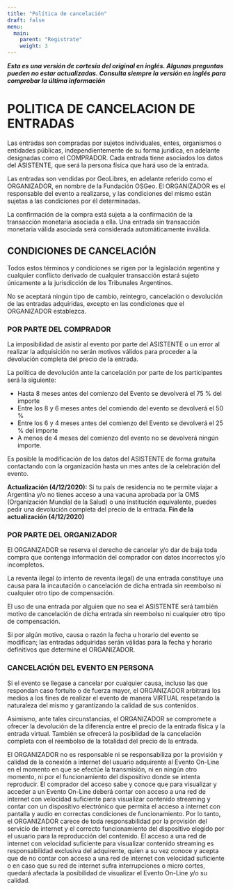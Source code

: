 ```yaml
---
title: "Política de cancelación"
draft: false
menu:
  main:
    parent: "Registrate"
    weight: 3
---
```


***Esta es una versión de cortesía del original en inglés. Algunas preguntas pueden no estar actualizadas. Consulta siempre la versión en inglés para comprobar la última información***

# POLITICA DE CANCELACION DE ENTRADAS

Las entradas son compradas por sujetos individuales, entes, organismos o entidades públicas, independientemente de su forma jurídica, en adelante designadas como el COMPRADOR. Cada entrada tiene asociados los datos del ASISTENTE, que será la persona física que hará uso de la entrada. 

Las entradas son vendidas por GeoLibres, en adelante referido como el ORGANIZADOR, en nombre de la Fundación OSGeo. El ORGANIZADOR es el responsable del evento a realizarse, y las condiciones del mismo están sujetas a las condiciones por él determinadas.

La confirmación de la compra está sujeta a la confirmación de la transacción monetaria asociada a ella. Una entrada sin transacción monetaria válida asociada será considerada automáticamente inválida.

## CONDICIONES DE CANCELACIÓN 

Todos estos términos y condiciones se rigen por la legislación argentina y cualquier conflicto derivado de cualquier transacción estará sujeto únicamente a la jurisdicción de los Tribunales Argentinos.

 No se aceptará ningún tipo de cambio, reintegro, cancelación o devolución de las entradas adquiridas, excepto en las condiciones que el ORGANIZADOR establezca. 

### POR PARTE DEL COMPRADOR

La imposibilidad de asistir al evento por parte del ASISTENTE o un error al realizar la adquisición no serán motivos válidos para proceder a la devolución completa del precio de la entrada. 

La política de devolución ante la cancelación por parte de los participantes será la siguiente:

 * Hasta 8 meses antes del comienzo del Evento se devolverá el 75 % del importe
 * Entre los 8 y 6 meses antes del comiendo del evento se devolverá el 50 %
 * Entre los 6 y 4 meses antes del comienzo del Evento se devolverá el 25 % del importe
 * A menos de 4 meses del comienzo del evento no se devolverá ningún importe.

Es posible la modificación de los datos del ASISTENTE de forma gratuita contactando con la organización hasta un mes antes de la celebración del evento.

**Actualización (4/12/2020):**
Si tu país de residencia no te permite viajar a Argentina y/o no tienes acceso a una vacuna aprobada por la OMS (Organización Mundial de la Salud) o una institución equivalente, puedes pedir una devolución completa del precio de la entrada.
**Fin de la actualización (4/12/2020)**

### POR PARTE DEL ORGANIZADOR

El ORGANIZADOR se reserva el derecho de cancelar y/o dar de baja toda compra que contenga información del comprador con datos incorrectos y/o incompletos.

La reventa ilegal (o intento de reventa ilegal) de una entrada constituye una causa para la incautación o cancelación de dicha entrada sin reembolso ni cualquier otro tipo de compensación. 

El uso de una entrada por alguien que no sea el ASISTENTE será también motivo de cancelación de dicha entrada sin reembolso ni cualquier otro tipo de compensación. 

Si por algún motivo, causa o razón la fecha u horario del evento se modifican; las entradas adquiridas serán válidas para la fecha y horario definitivos que determine el ORGANIZADOR. 

### CANCELACIÓN DEL EVENTO EN PERSONA

Si el evento se llegase a cancelar por cualquier causa, incluso las que respondan caso fortuito o de fuerza mayor, el ORGANIZADOR arbitrará los medios a los fines de realizar el evento de manera VIRTUAL respetando la naturaleza del mismo y garantizando  la calidad de sus contenidos. 

Asimismo, ante tales circunstancias, el ORGANIZADOR se compromete a ofrecer la devolución de la diferencia entre el precio de la entrada física y la entrada virtual. También se ofrecerá la posiblidad de la cancelación completa con el reembolso de la totalidad del precio de la entrada.

El ORGANIZADOR no es responsable ni se responsabiliza por la provisión y calidad de la conexión a internet del usuario adquirente al Evento On-Line en el momento en que se efectúe la transmisión, ni en ningún otro momento, ni por el funcionamiento del dispositivo donde se intenta reproducir. El comprador del acceso sabe y conoce que para visualizar y acceder a un Evento On-Line deberá contar con acceso a una red de internet con velocidad suficiente para visualizar contenido streaming y contar con un dispositivo electrónico que permita el acceso a internet con pantalla y audio en correctas condiciones de funcionamiento. Por lo tanto, el ORGANIZADOR carece de toda responsabilidad por la provisión del servicio de internet y el correcto funcionamiento del dispositivo elegido por el usuario para la reproducción del contenido. El acceso a una red de internet con velocidad suficiente para visualizar contenido streaming es responsabilidad exclusiva del adquirente, quien a su vez conoce y acepta que de no contar con acceso a una red de internet con velocidad suficiente o en caso que su red de internet sufra interrupciones o micro cortes, quedará afectada la posibilidad de visualizar el Evento On-Line y/o su calidad.
